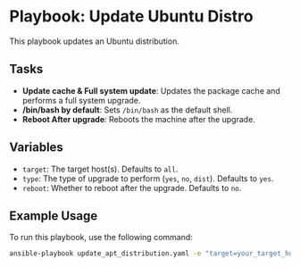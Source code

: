 # Playbook: Update Ubuntu Distro

This playbook updates an Ubuntu distribution.

## Tasks

- **Update cache & Full system update**: Updates the package cache and performs a full system upgrade.
- **/bin/bash by default**: Sets `/bin/bash` as the default shell.
- **Reboot After upgrade**: Reboots the machine after the upgrade.

## Variables

- `target`: The target host(s). Defaults to `all`.
- `type`: The type of upgrade to perform (`yes`, `no`, `dist`). Defaults to `yes`.
- `reboot`: Whether to reboot after the upgrade. Defaults to `no`.

## Example Usage

To run this playbook, use the following command:

```bash
ansible-playbook update_apt_distribution.yaml -e "target=your_target_host"
```
